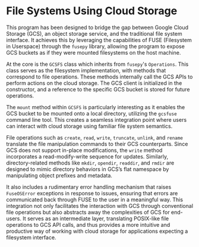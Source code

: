 # File Systems Using Cloud Storage

This program has been designed to bridge the gap between Google Cloud Storage (GCS), an object storage service, and the traditional file system interface. It achieves this by leveraging the capabilities of FUSE (Filesystem in Userspace) through the `fusepy` library, allowing the program to expose GCS buckets as if they were mounted filesystems on the host machine.

At the core is the `GCSFS` class which inherits from `fusepy`'s `Operations`. This class serves as the filesystem implementation, with methods that correspond to file operations. These methods internally call the GCS APIs to perform actions on the cloud storage. The GCS client is initialized in the constructor, and a reference to the specific GCS bucket is stored for future operations.

The `mount` method within `GCSFS` is particularly interesting as it enables the GCS bucket to be mounted onto a local directory, utilizing the `gcsfuse` command line tool. This creates a seamless integration point where users can interact with cloud storage using familiar file system semantics.

File operations such as `create`, `read`, `write`, `truncate`, `unlink`, and `rename` translate the file manipulation commands to their GCS counterparts. Since GCS does not support in-place modifications, the `write` method incorporates a read-modify-write sequence for updates. Similarly, directory-related methods like `mkdir`, `opendir`, `readdir`, and `rmdir` are designed to mimic directory behaviors in GCS’s flat namespace by manipulating object prefixes and metadata.

It also includes a rudimentary error handling mechanism that raises `FuseOSError` exceptions in response to issues, ensuring that errors are communicated back through FUSE to the user in a meaningful way. This integration not only facilitates the interaction with GCS through conventional file operations but also abstracts away the complexities of GCS for end-users. It serves as an intermediate layer, translating POSIX-like file operations to GCS API calls, and thus provides a more intuitive and productive way of working with cloud storage for applications expecting a filesystem interface.

